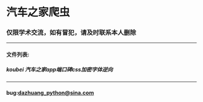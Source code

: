 # 汽车之家爬虫
### 仅限学术交流，如有冒犯，请及时联系本人删除
***
#### 文件列表:
##### koubei 汽车之家app端口碑css加密字体逆向
***
#### bug:dazhuang_python@sina.com
